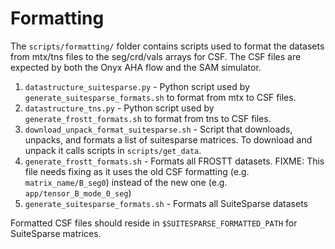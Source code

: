 # Formatting

The `scripts/formatting/` folder contains scripts used to format the datasets from mtx/tns files to the seg/crd/vals arrays for CSF. The CSF files are expected by both the Onyx AHA flow and the SAM simulator.

1. `datastructure_suitesparse.py` - Python script used by
   `generate_suitesparse_formats.sh` to format from mtx to CSF files. 
2. `datastructure_tns.py` - Python script used by
   `generate_frostt_formats.sh` to format from tns to CSF files. 
3. `download_unpack_format_suitesparse.sh` - Script that downloads, unpacks,
   and formats a list of suitesparse matrices. To download and unpack it
   calls scripts in `scripts/get_data`.
4. `generate_frostt_formats.sh` - Formats all FROSTT datasets. FIXME: This file needs fixing as it uses the old CSF formatting (e.g. `matrix_name/B_seg0`) instead of the new one (e.g. `app/tensor_B_mode_0_seg`)  
5. `generate_suitesparse_formats.sh` - Formats all SuiteSparse datasets 

Formatted CSF files should reside in `$SUITESPARSE_FORMATTED_PATH` for SuiteSparse matrices. 
